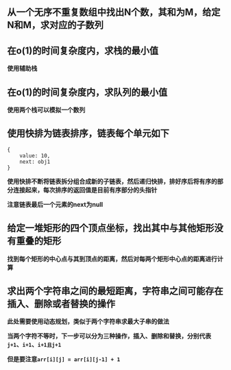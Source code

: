## 从一个无序不重复数组中找出N个数，其和为M，给定N和M，求对应的子数列

## 在o(1)的时间复杂度内，求栈的最小值

**使用辅助栈**

## 在o(1)的时间复杂度内，求队列的最小值

**使用两个栈可以模拟一个数列**

## 使用快排为链表排序，链表每个单元如下

	{
		value: 10,
		next: obj1
	}

**使用快排不断将链表拆分组合成新的子链表，然后递归快排，排好序后将有序的部分连接起来，每次排序的返回值是目前有序部分的头指针**

**注意链表最后一个元素的next为null**

## 给定一堆矩形的四个顶点坐标，找出其中与其他矩形没有重叠的矩形

**找到每个矩形的中心点与其到顶点的距离，然后对每两个矩形中心点的距离进行计算**

## 求出两个字符串之间的最短距离，字符串之间可能存在插入、删除或者替换的操作

**此处需要使用动态规划，类似于两个字符串求最大子串的做法**

**当两个字符不等时，下一步可以分为三种操作，插入、删除和替换，分别代表`j+1`、`i+1`、`i+1且j+1`**

**但是要注意`arr[i][j] = arr[i][j-1] + 1`**